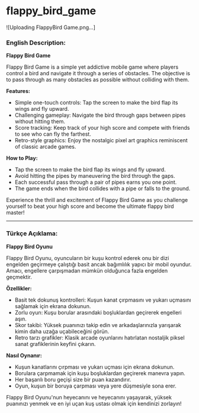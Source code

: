 # flappy_bird_game
![Uploading FlappyBird Game.png…]

### English Description:

**Flappy Bird Game**

Flappy Bird Game is a simple yet addictive mobile game where players control a bird and navigate it through a series of obstacles. The objective is to pass through as many obstacles as possible without colliding with them.

**Features:**
- Simple one-touch controls: Tap the screen to make the bird flap its wings and fly upward.
- Challenging gameplay: Navigate the bird through gaps between pipes without hitting them.
- Score tracking: Keep track of your high score and compete with friends to see who can fly the farthest.
- Retro-style graphics: Enjoy the nostalgic pixel art graphics reminiscent of classic arcade games.

**How to Play:**
- Tap the screen to make the bird flap its wings and fly upward.
- Avoid hitting the pipes by maneuvering the bird through the gaps.
- Each successful pass through a pair of pipes earns you one point.
- The game ends when the bird collides with a pipe or falls to the ground.

Experience the thrill and excitement of Flappy Bird Game as you challenge yourself to beat your high score and become the ultimate flappy bird master!

------------------------------------------------------------------------------------------------------------------------------------------------------------------------------------
### Türkçe Açıklama:

**Flappy Bird Oyunu**

Flappy Bird Oyunu, oyuncuların bir kuşu kontrol ederek onu bir dizi engelden geçirmeye çalıştığı basit ancak bağımlılık yapıcı bir mobil oyundur. Amacı, engellere çarpışmadan mümkün olduğunca fazla engelden geçmektir.

**Özellikler:**
- Basit tek dokunuş kontrolleri: Kuşun kanat çırpmasını ve yukarı uçmasını sağlamak için ekrana dokunun.
- Zorlu oyun: Kuşu borular arasındaki boşluklardan geçirerek engelleri aşın.
- Skor takibi: Yüksek puanınızı takip edin ve arkadaşlarınızla yarışarak kimin daha uzağa uçabileceğini görün.
- Retro tarzı grafikler: Klasik arcade oyunlarını hatırlatan nostaljik piksel sanat grafiklerinin keyfini çıkarın.

**Nasıl Oynanır:**
- Kuşun kanatlarını çırpması ve yukarı uçması için ekrana dokunun.
- Borulara çarpmamak için kuşu boşluklardan geçirerek manevra yapın.
- Her başarılı boru geçişi size bir puan kazandırır.
- Oyun, kuşun bir boruya çarpması veya yere düşmesiyle sona erer.

Flappy Bird Oyunu'nun heyecanını ve heyecanını yaşayarak, yüksek puanınızı yenmek ve en iyi uçan kuş ustası olmak için kendinizi zorlayın!


